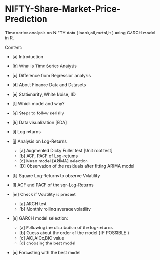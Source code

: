 # NIFTY-Share-Market-Price-Prediction
Time series analysis on NIFTY data ( bank,oil,metal,it ) using GARCH model in R.



Content:
- [a] Introduction 
- [b] What is Time Series Analysis
- [c] Difference from Regression analysis
- [d] About Finance Data and Datasets
- [e] Stationarity, White Noise, IID
- [f] Which model and why?
- [g] Steps to follow serially
- [h] Data visualization [EDA]
- [i] Log returns
- [j] Analysis on Log-Returns
    - [a] Augmented Dicky Fuller test [Unit root test]
    - [b] ACF, PACF of Log-returns 
    - [c] Mean model [ARIMA] selection 
    - [D] Observation of the residuals after fitting ARIMA model
- [k] Square Log-Returns to observe Volatility
- [l] ACF and PACF of the sqr-Log-Returns
- [m] Check if Volatility is present
    - [a] ARCH test
    - [b] Monthly rolling average volatility
- [n] GARCH model selection:
    - [a] Following the distribution of the log-returns
    - [b] Guess about the order of the model ( IF POSSIBLE )
    - [c] AIC,AICc,BIC value
    - [d] choosing the best model 
    
- [o] Forcasting with the best model

